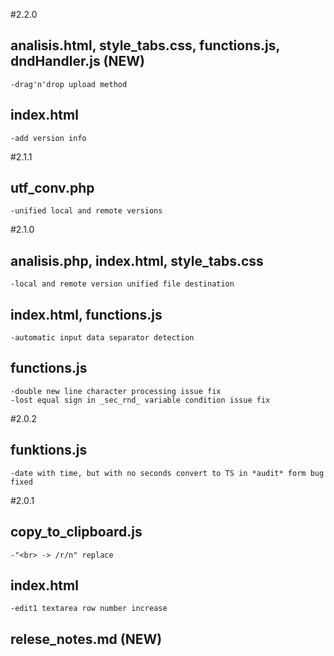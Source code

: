 #2.2.0
## analisis.html, style_tabs.css, functions.js, dndHandler.js (NEW)
    -drag'n'drop upload method
## index.html
    -add version info

#2.1.1
## utf_conv.php
    -unified local and remote versions
 
#2.1.0
## analisis.php, index.html, style_tabs.css
    -local and remote version unified file destination

## index.html, functions.js
    -automatic input data separator detection

## functions.js
    -double new line character processing issue fix
    -lost equal sign in _sec_rnd_ variable condition issue fix

#2.0.2
## funktions.js
    -date with time, but with no seconds convert to TS in *audit* form bug fixed

#2.0.1
## copy_to_clipboard.js
    -"<br> -> /r/n" replace
## index.html
    -edit1 textarea row number increase
## relese_notes.md (NEW)





